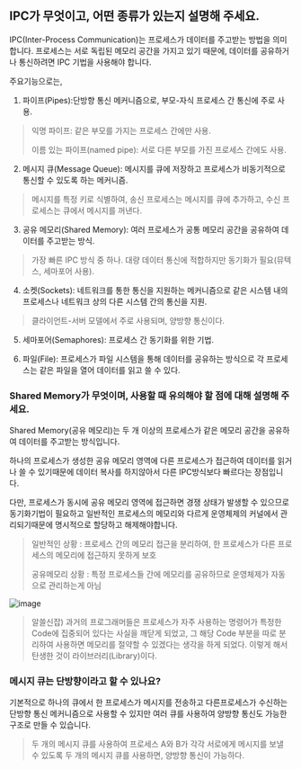 ## IPC가 무엇이고, 어떤 종류가 있는지 설명해 주세요.

IPC(Inter-Process Communication)는 프로세스가 데이터를 주고받는 방법을 의미합니다. 프로세스는 서로 독립된 메모리 공간을 가지고 있기 때문에, 데이터를 공유하거나 통신하려면 IPC 기법을 사용해야 합니다.

주요기능으로는,

1. 파이프(Pipes):단방향 통신 메커니즘으로, 부모-자식 프로세스 간 통신에 주로 사용.
> 익명 파이프: 같은 부모를 가지는 프로세스 간에만 사용.
> 
> 이름 있는 파이프(named pipe): 서로 다른 부모를 가진 프로세스 간에도 사용.

2. 메시지 큐(Message Queue): 메시지를 큐에 저장하고 프로세스가 비동기적으로 통신할 수 있도록 하는 메커니즘.
> 메시지를 특정 키로 식별하여, 송신 프로세스는 메시지를 큐에 추가하고, 수신 프로세스는 큐에서 메시지를 꺼낸다.

3. 공유 메모리(Shared Memory): 여러 프로세스가 공통 메모리 공간을 공유하여 데이터를 주고받는 방식.
> 가장 빠른 IPC 방식 중 하나. 대량 데이터 통신에 적합하지만 동기화가 필요(뮤텍스, 세마포어 사용).

4. 소켓(Sockets): 네트워크를 통한 통신을 지원하는 메커니즘으로 같은 시스템 내의 프로세스나 네트워크 상의 다른 시스템 간의 통신을 지원.
> 클라이언트-서버 모델에서 주로 사용되며, 양방향 통신이다.

5. 세마포어(Semaphores): 프로세스 간 동기화를 위한 기법.
   
6. 파일(File): 프로세스가 파일 시스템을 통해 데이터를 공유하는 방식으로 각 프로세스는 같은 파일을 열어 데이터를 읽고 쓸 수 있다.

### Shared Memory가 무엇이며, 사용할 때 유의해야 할 점에 대해 설명해 주세요.

Shared Memory(공유 메모리)는 두 개 이상의 프로세스가 같은 메모리 공간을 공유하여 데이터를 주고받는 방식입니다.

하나의 프로세스가 생성한 공유 메모리 영역에 다른 프로세스가 접근하여 데이터를 읽거나 쓸 수 있기때문에 데이터 복사를 하지않아서 다른 IPC방식보다 빠르다는 장점입니다.

다만, 프로세스가 동시에 공유 메모리 영역에 접근하면 경쟁 상태가 발생할 수 있으므로 동기화기법이 필요하고 일반적인 프로세스의 메모리와 다르게 운영체제의 커널에서 관리되기때문에 명시적으로 할당하고 해제해야합니다.
> 일반적인 상황 : 프로세스 간의 메모리 접근을 분리하여, 한 프로세스가 다른 프로세스의 메모리에 접근하지 못하게 보호
>
> 공유메모리 상황 : 특정 프로세스들 간에 메모리를 공유하므로 운영체제가 자동으로 관리하는게 아님

![image](https://github.com/user-attachments/assets/07f72633-e875-485c-82a9-9ef6a81c09e6)

> 알쓸신잡) 과거의 프로그래머들은 프로세스가 자주 사용하는 명령어가 특정한 Code에 집중되어 있다는 사실을 깨닫게 되었고, 그 해당 Code 부분을 따로 분리하여 사용하면 메모리를 절약할 수 있겠다는 생각을 하게 되었다. 이렇게 해서 탄생한 것이 라이브러리(Library)이다.

### 메시지 큐는 단방향이라고 할 수 있나요?

기본적으로 하나의 큐에서 한 프로세스가 메시지를 전송하고 다른프로세스가 수신하는 단방향 통신 메커니즘으로 사용할 수 있지만 여러 큐를 사용하여 양방향 통신도 가능한 구조로 만들 수 있습니다. 
> 두 개의 메시지 큐를 사용하여 프로세스 A와 B가 각각 서로에게 메시지를 보낼 수 있도록 두 개의 메시지 큐를 사용하면, 양방향 통신이 가능하다.
